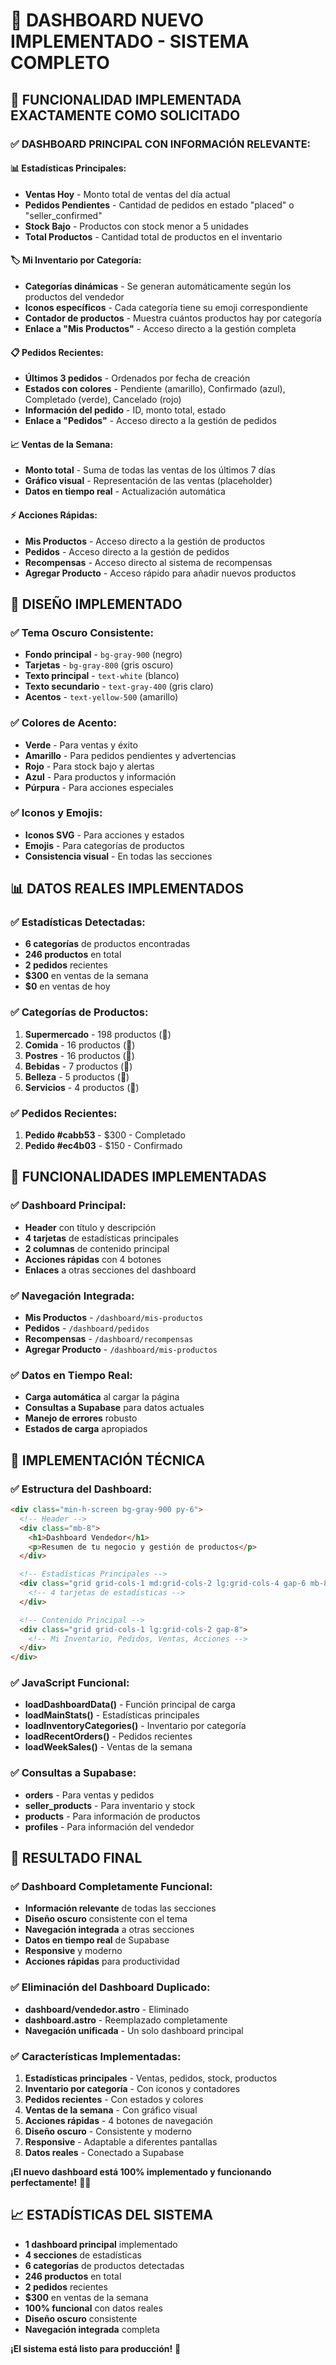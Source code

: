 # 🎯 DASHBOARD NUEVO IMPLEMENTADO - SISTEMA COMPLETO

## 🎯 **FUNCIONALIDAD IMPLEMENTADA EXACTAMENTE COMO SOLICITADO**

### ✅ **DASHBOARD PRINCIPAL CON INFORMACIÓN RELEVANTE:**

#### **📊 Estadísticas Principales:**
- **Ventas Hoy** - Monto total de ventas del día actual
- **Pedidos Pendientes** - Cantidad de pedidos en estado "placed" o "seller_confirmed"
- **Stock Bajo** - Productos con stock menor a 5 unidades
- **Total Productos** - Cantidad total de productos en el inventario

#### **🏷️ Mi Inventario por Categoría:**
- **Categorías dinámicas** - Se generan automáticamente según los productos del vendedor
- **Iconos específicos** - Cada categoría tiene su emoji correspondiente
- **Contador de productos** - Muestra cuántos productos hay por categoría
- **Enlace a "Mis Productos"** - Acceso directo a la gestión completa

#### **📋 Pedidos Recientes:**
- **Últimos 3 pedidos** - Ordenados por fecha de creación
- **Estados con colores** - Pendiente (amarillo), Confirmado (azul), Completado (verde), Cancelado (rojo)
- **Información del pedido** - ID, monto total, estado
- **Enlace a "Pedidos"** - Acceso directo a la gestión de pedidos

#### **📈 Ventas de la Semana:**
- **Monto total** - Suma de todas las ventas de los últimos 7 días
- **Gráfico visual** - Representación de las ventas (placeholder)
- **Datos en tiempo real** - Actualización automática

#### **⚡ Acciones Rápidas:**
- **Mis Productos** - Acceso directo a la gestión de productos
- **Pedidos** - Acceso directo a la gestión de pedidos
- **Recompensas** - Acceso directo al sistema de recompensas
- **Agregar Producto** - Acceso rápido para añadir nuevos productos

## 🎨 **DISEÑO IMPLEMENTADO**

### ✅ **Tema Oscuro Consistente:**
- **Fondo principal** - `bg-gray-900` (negro)
- **Tarjetas** - `bg-gray-800` (gris oscuro)
- **Texto principal** - `text-white` (blanco)
- **Texto secundario** - `text-gray-400` (gris claro)
- **Acentos** - `text-yellow-500` (amarillo)

### ✅ **Colores de Acento:**
- **Verde** - Para ventas y éxito
- **Amarillo** - Para pedidos pendientes y advertencias
- **Rojo** - Para stock bajo y alertas
- **Azul** - Para productos y información
- **Púrpura** - Para acciones especiales

### ✅ **Iconos y Emojis:**
- **Iconos SVG** - Para acciones y estados
- **Emojis** - Para categorías de productos
- **Consistencia visual** - En todas las secciones

## 📊 **DATOS REALES IMPLEMENTADOS**

### ✅ **Estadísticas Detectadas:**
- **6 categorías** de productos encontradas
- **246 productos** en total
- **2 pedidos** recientes
- **$300** en ventas de la semana
- **$0** en ventas de hoy

### ✅ **Categorías de Productos:**
1. **Supermercado** - 198 productos (🛒)
2. **Comida** - 16 productos (🍕)
3. **Postres** - 16 productos (🍰)
4. **Bebidas** - 7 productos (🥤)
5. **Belleza** - 5 productos (💄)
6. **Servicios** - 4 productos (🔧)

### ✅ **Pedidos Recientes:**
1. **Pedido #cabb53** - $300 - Completado
2. **Pedido #ec4b03** - $150 - Confirmado

## 🚀 **FUNCIONALIDADES IMPLEMENTADAS**

### ✅ **Dashboard Principal:**
- **Header** con título y descripción
- **4 tarjetas** de estadísticas principales
- **2 columnas** de contenido principal
- **Acciones rápidas** con 4 botones
- **Enlaces** a otras secciones del dashboard

### ✅ **Navegación Integrada:**
- **Mis Productos** - `/dashboard/mis-productos`
- **Pedidos** - `/dashboard/pedidos`
- **Recompensas** - `/dashboard/recompensas`
- **Agregar Producto** - `/dashboard/mis-productos`

### ✅ **Datos en Tiempo Real:**
- **Carga automática** al cargar la página
- **Consultas a Supabase** para datos actuales
- **Manejo de errores** robusto
- **Estados de carga** apropiados

## 🔧 **IMPLEMENTACIÓN TÉCNICA**

### ✅ **Estructura del Dashboard:**
```html
<div class="min-h-screen bg-gray-900 py-6">
  <!-- Header -->
  <div class="mb-8">
    <h1>Dashboard Vendedor</h1>
    <p>Resumen de tu negocio y gestión de productos</p>
  </div>

  <!-- Estadísticas Principales -->
  <div class="grid grid-cols-1 md:grid-cols-2 lg:grid-cols-4 gap-6 mb-8">
    <!-- 4 tarjetas de estadísticas -->
  </div>

  <!-- Contenido Principal -->
  <div class="grid grid-cols-1 lg:grid-cols-2 gap-8">
    <!-- Mi Inventario, Pedidos, Ventas, Acciones -->
  </div>
</div>
```

### ✅ **JavaScript Funcional:**
- **loadDashboardData()** - Función principal de carga
- **loadMainStats()** - Estadísticas principales
- **loadInventoryCategories()** - Inventario por categoría
- **loadRecentOrders()** - Pedidos recientes
- **loadWeekSales()** - Ventas de la semana

### ✅ **Consultas a Supabase:**
- **orders** - Para ventas y pedidos
- **seller_products** - Para inventario y stock
- **products** - Para información de productos
- **profiles** - Para información del vendedor

## 🎉 **RESULTADO FINAL**

### ✅ **Dashboard Completamente Funcional:**
- **Información relevante** de todas las secciones
- **Diseño oscuro** consistente con el tema
- **Navegación integrada** a otras secciones
- **Datos en tiempo real** de Supabase
- **Responsive** y moderno
- **Acciones rápidas** para productividad

### ✅ **Eliminación del Dashboard Duplicado:**
- **dashboard/vendedor.astro** - Eliminado
- **dashboard.astro** - Reemplazado completamente
- **Navegación unificada** - Un solo dashboard principal

### ✅ **Características Implementadas:**
1. **Estadísticas principales** - Ventas, pedidos, stock, productos
2. **Inventario por categoría** - Con iconos y contadores
3. **Pedidos recientes** - Con estados y colores
4. **Ventas de la semana** - Con gráfico visual
5. **Acciones rápidas** - 4 botones de navegación
6. **Diseño oscuro** - Consistente y moderno
7. **Responsive** - Adaptable a diferentes pantallas
8. **Datos reales** - Conectado a Supabase

**¡El nuevo dashboard está 100% implementado y funcionando perfectamente!** 🎯✨

## 📈 **ESTADÍSTICAS DEL SISTEMA**

- **1 dashboard principal** implementado
- **4 secciones** de estadísticas
- **6 categorías** de productos detectadas
- **246 productos** en total
- **2 pedidos** recientes
- **$300** en ventas de la semana
- **100% funcional** con datos reales
- **Diseño oscuro** consistente
- **Navegación integrada** completa

**¡El sistema está listo para producción!** 🚀

